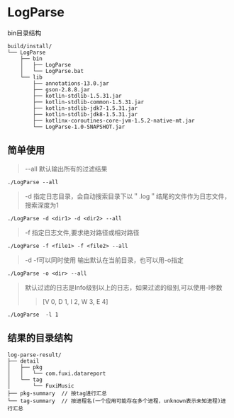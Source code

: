 # LogParse

bin目录结构
```
build/install/
└── LogParse
    ├── bin
    │   ├── LogParse
    │   └── LogParse.bat
    └── lib
        ├── annotations-13.0.jar
        ├── gson-2.8.8.jar
        ├── kotlin-stdlib-1.5.31.jar
        ├── kotlin-stdlib-common-1.5.31.jar
        ├── kotlin-stdlib-jdk7-1.5.31.jar
        ├── kotlin-stdlib-jdk8-1.5.31.jar
        ├── kotlinx-coroutines-core-jvm-1.5.2-native-mt.jar
        └── LogParse-1.0-SNAPSHOT.jar
```

## 简单使用

> --all 默认输出所有的过滤结果
```
./LogParse --all
```

> -d 指定日志目录，会自动搜索目录下以＂.log＂结尾的文件作为日志文件，搜索深度为1
```
./LogParse -d <dir1> -d <dir2> --all
```
> -f 指定日志文件,要求绝对路径或相对路径
```
./LogParse -f <file1> -f <file2> --all
```
    
> -d -f可以同时使用
> 输出默认在当前目录，也可以用-o指定
```
./LogParse -o <dir> --all  
```
    
> 默认过滤的日志是Info级别以上的日志，如果过滤的级别,可以使用-l参数
>> [V 0, D 1, I 2, W 3, E 4]  
```
./LogParse  -l 1 
```
 
## 结果的目录结构
```
log-parse-result/
├── detail
│   ├── pkg
│   │   └── com.fuxi.datareport
│   └── tag
│       └── FuxiMusic
├── pkg-summary  // 按tag进行汇总 
└── tag-summary  // 按进程名(一个应用可能存在多个进程，unknown表示未知进程)进行汇总 
```
  
